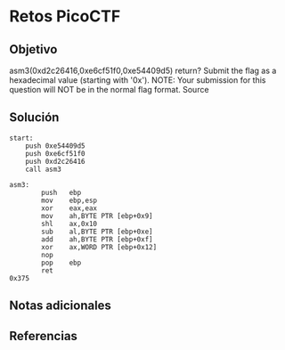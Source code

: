 # Retos PicoCTF


## Objetivo 

asm3(0xd2c26416,0xe6cf51f0,0xe54409d5) return? Submit the flag as a hexadecimal value (starting with '0x'). NOTE: Your submission for this question will NOT be in the normal flag format. Source
## Solución 

```
start:
	push 0xe54409d5 
	push 0xe6cf51f0
	push 0xd2c26416
	call asm3

asm3:
        push   ebp
        mov    ebp,esp
        xor    eax,eax
        mov    ah,BYTE PTR [ebp+0x9]
        shl    ax,0x10
        sub    al,BYTE PTR [ebp+0xe]
        add    ah,BYTE PTR [ebp+0xf]
        xor    ax,WORD PTR [ebp+0x12]
        nop
        pop    ebp
        ret 
0x375
```

## Notas adicionales 

## Referencias 
